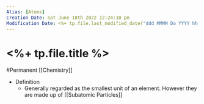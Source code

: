 ```yaml
---
Alias: [Atoms]
Creation Date: Sat June 18th 2022 12:24:10 pm 
Modification Date: <%+ tp.file.last_modified_date("ddd MMMM Do YYYY hh:mm:ss a") %>
---
```

# <%+ tp.file.title %>
#Permanent [[Chemistry]]

- Definition
	- Generally regarded as the smallest unit of an element. However they are made up of [[Subatomic Particles]]